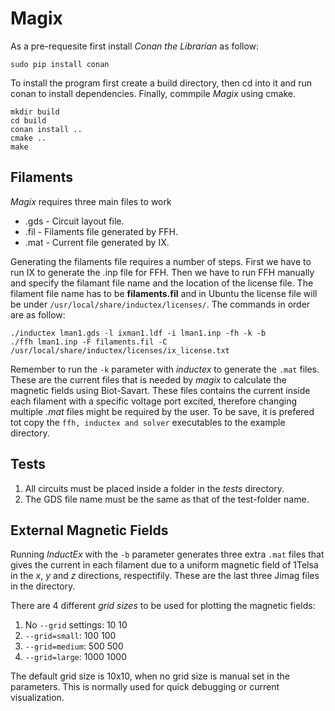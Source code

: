 # Magix

As a pre-requesite first install *Conan the Librarian* as follow:

```
sudo pip install conan
```

To install the program first create a build directory, then cd into it and run conan to install dependencies. Finally, commpile *Magix* using cmake.

```
mkdir build
cd build
conan install ..
cmake ..
make
```

## Filaments

*Magix* requires three main files to work

* .gds - Circuit layout file.
* .fil - Filaments file generated by FFH.
* .mat - Current file generated by IX.

Generating the filaments file requires a number of steps. First we have to run IX to generate the .inp file for FFH. Then we have to run FFH manually and specify the filamant file name and the location of the license file. The filament file name has to be **filaments.fil** and in Ubuntu the license file will be under `/usr/local/share/inductex/licenses/`. The commands in order are as follow:

```
./inductex lman1.gds -l ixman1.ldf -i lman1.inp -fh -k -b
./ffh lman1.inp -F filaments.fil -C /usr/local/share/inductex/licenses/ix_license.txt
```

Remember to run the `-k` parameter with *inductex* to generate the `.mat` files. These are the current files that is needed by *magix* to calculate the magnetic fields using Biot-Savart. These files contains the current inside each filament with a specific voltage port excited, therefore changing multiple *.mat* files might be required by the user. To be save, it is prefered tot copy the `ffh, inductex and solver` executables to the example directory.

## Tests

1) All circuits must be placed inside a folder in the *tests* directory. 
2) The GDS file name must be the same as that of the test-folder name.

## External Magnetic Fields

Running *InductEx* with the `-b` parameter generates three extra `.mat` files that gives the current in each filament due to a uniform magnetic field of 1Telsa in the *x*, *y* and *z* directions, respectifily. These are the last three Jimag files in the directory. 

There are 4 different *grid sizes* to be used for plotting the magnetic fields:

1) No `--grid` settings: 10 10
2) `--grid=small`: 100 100
3) `--grid=medium`: 500 500
4) `--grid=large`: 1000 1000

The default grid size is 10x10, when no grid size is manual set in the parameters. This is normally used for quick debugging or current visualization.